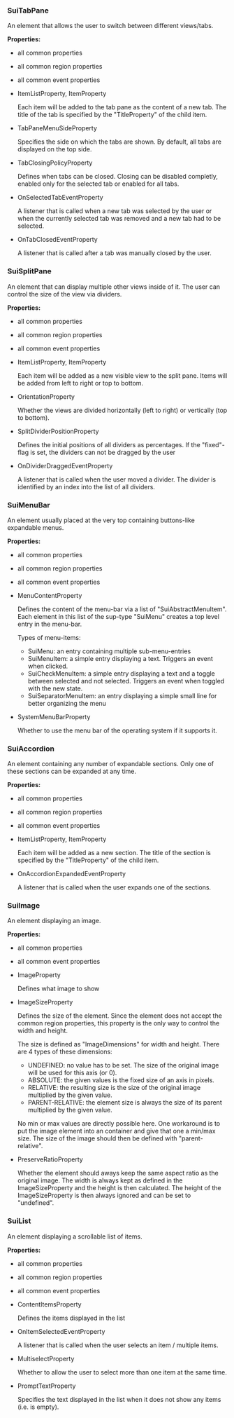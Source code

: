 ### SuiTabPane

An element that allows the user to switch between different views/tabs.

**Properties:**

- all common properties

- all common region properties

- all common event properties

- ItemListProperty, ItemProperty

  Each item will be added to the tab pane as the content of a new tab. The title of the tab is specified by the "TitleProperty" of the child item.

- TabPaneMenuSideProperty

  Specifies the side on which the tabs are shown. By default, all tabs are displayed on the top side.

- TabClosingPolicyProperty

  Defines when tabs can be closed. Closing can be disabled completly, enabled only for the selected tab or enabled for all tabs.

- OnSelectedTabEventProperty

  A listener that is called when a new tab was selected by the user or when the currently selected tab was removed and a new tab had to be selected. 

- OnTabClosedEventProperty

  A listener that is called after a tab was manually closed by the user.



### SuiSplitPane

An element that can display multiple other views inside of it. The user can control the size of the view via dividers.

**Properties:**

- all common properties

- all common region properties

- all common event properties

- ItemListProperty, ItemProperty

  Each item will be added as a new visible view to the split pane. Items will be added from left to right or top to bottom.

- OrientationProperty

  Whether the views are divided horizontally (left to right) or vertically  (top to bottom).

- SplitDividerPositionProperty

  Defines the initial positions of all dividers as percentages. If the "fixed"-flag is set, the dividers can not be dragged by the user

- OnDividerDraggedEventProperty

  A listener that is called when the user moved a divider. The divider is identified by an index into the list of all dividers.



### SuiMenuBar

An element usually placed at the very top containing buttons-like expandable menus.

**Properties:**

- all common properties

- all common region properties

- all common event properties

- MenuContentProperty

  Defines the content of the menu-bar via a list of "SuiAbstractMenuItem". Each element in this list of the sup-type "SuiMenu" creates a top level entry in the menu-bar.

  Types of menu-items:

  - SuiMenu: an entry containing multiple sub-menu-entries
  - SuiMenuItem: a simple entry displaying a text. Triggers an event when clicked.
  - SuiCheckMenuItem: a simple entry displaying a text and a toggle between selected and not selected. Triggers an event when toggled with the new state.
  - SuiSeparatorMenuItem: an entry displaying a simple small line for better organizing the menu  

- SystemMenuBarProperty

  Whether to use the menu bar of the operating system if it supports it.



### SuiAccordion

An element containing any number of expandable sections. Only one of these sections can be expanded at any time.

**Properties:**

- all common properties

- all common region properties

- all common event properties

- ItemListProperty, ItemProperty

  Each item will be added as a new section. The title of the section is specified by the "TitleProperty" of the child item.

- OnAccordionExpandedEventProperty

  A listener that is called when the user expands one of the sections.



### SuiImage

An element displaying an image.

**Properties:**

- all common properties

- all common event properties

- ImageProperty

  Defines what image to show

- ImageSizeProperty

  Defines the size of the element. Since the element does not accept the common region properties, this property is the only way to control the width and height.

  The size is defined as "ImageDimensions" for width and height. There are 4 types of these dimensions:

  - UNDEFINED: no value has to be set. The size of the original image will be used for this axis (or 0). 
  - ABSOLUTE: the given values is the fixed size of an axis in pixels.
  - RELATIVE: the resulting size is the size of the original image multiplied by the given value. 
  - PARENT-RELATIVE: the element size is always the size of its parent multiplied by the given value.

  No min or max values are directly possible here. One workaround is to put the image element into an container and give that one a min/max size. The size of the image should then be defined with "parent-relative".

- PreserveRatioProperty

  Whether the element should aways keep the same aspect ratio as the original image. The width is always kept as defined in the ImageSizeProperty and the height is then calculated. The height of the ImageSizeProperty is then always ignored and can be set to "undefined".



### SuiList

An element displaying a scrollable list of items.

**Properties:**

- all common properties

- all common region properties

- all common event properties

- ContentItemsProperty

  Defines the items displayed in the list

- OnItemSelectedEventProperty

  A listener that is called when the user selects an item / multiple items.

- MultiselectProperty

  Whether to allow the user to select more than one item at the same time.

- PromptTextProperty

  Specifies the text displayed in the list when it does not show any items (i.e. is empty).

